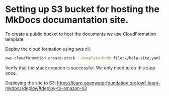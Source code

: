 # Setting up S3 bucket for hosting the MkDocs documantation site.

To create a public bucket to host the documents we use CloudFormation template.

Deploy the cloud formation using aws cli.
```bash
aws cloudformation create-stack --template-body file://help-site.yaml --stack-name Help-Site
```
Verify that the stack creation is successful. We only need to do this step once.

Deploying the site to S3:
https://learn.openwaterfoundation.org/owf-learn-mkdocs/deploy/#deploy-to-amazon-s3

